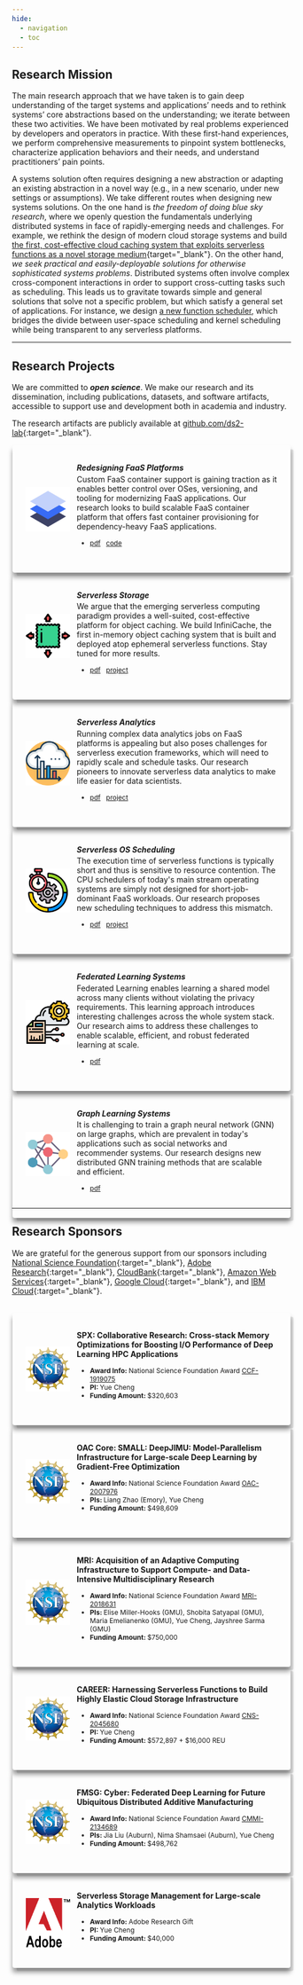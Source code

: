 ```yaml
---
hide:
  - navigation
  - toc
---
```


<script src="//code.iconify.design/1/1.0.6/iconify.min.js"></script>

<!-- Place this tag in your head or just before your close body tag. -->
<script async defer src="https://buttons.github.io/buttons.js"></script>

<style>

  .responsive-grid {
    display: grid;
    width: 100%;
    grid-template-columns: repeat(1, 1fr);
    gap: 2rem;
  }

  @media screen and (min-width: 64rem) {
    .responsive-grid {
      grid-template-columns: repeat(3, 1fr);
    }
  }

  .card-wrapper {
    text-decoration: none;
    transition: none;
    background: none;
    padding: 0;
  }

  .card {
    position: relative;
    padding: 1.5rem;
    display: flex;
    flex-direction: row;
    -moz-box-align: center;
    align-items: center;
    height: 100%;
    -moz-box-pack: start;
    justify-content: flex-start;
    box-shadow: rgba(0, 0, 0, 0.1) 0.4rem 0.4rem 0px -0.0625rem, rgba(0, 0, 0, 0.40) 0px 0.50rem 0.5rem 0px;
    transition: all 0.6s cubic-bezier(0.165, 0.84, 0.44, 1) 0s;
  }

  .card:hover {
    box-shadow: rgba(0, 0, 0, 0.4) 0.40rem 0.40rem 0px -0.0625rem, rgba(0, 0, 0, 0.60) 0px 0.50rem 0.5rem 0px;
  }

  @media screen and (min-width: 75rem) {
    .card {
      padding: 2rem 2.5rem;
      margin: 0px 1px;
      border-radius: 4px;
    }
  }

  @media screen and (min-width: 36rem) {
    .card {
      padding: 1rem 1.5rem;
      margin: 0px 1px;
      border-radius: 4px;

    }
  }

  .card .logo {
    margin-right: 0.75rem;
    width: 80px;
    height: 80px;
  }

  .card .card-content {
    display: flex;
    flex: 1 1 0%;
    flex-direction: column;
    width: 100%;
  }

  .card .card-content h5 {
    margin: 0;
  }
  
    .card .card-content h4 {
    margin: 0;
  }

  .card .card-content p {
    margin-top: 0.25em;
    margin-bottom: 0;
    font-size: 14px;
  }
  
    .card .card-content li {
    font-size: 12px;
  }

  .card .card-content code {
    background: rgba(0, 0, 0, 0.05) none repeat scroll 0% 0%;
    padding: 2px 6px;
    border-radius: 4px;
  }


  .component-wrapper span.em {
    color: rgb(61, 61, 61);
  }

  .component-wrapper a {
    transition: color 125ms;
    padding: 2px 6px;
    margin: 0px 1px;
    border-radius: 4px;
    display: inline;
    cursor: pointer;
  }

  .component-wrapper a:hover {
    color: var(--md-typeset-a-color);
    background: var(--md-accent-fg-color--transparent);
  }
</style>

## Research Mission

The main research approach that we have taken is to gain deep
understanding of the target systems and applications’ needs and to
rethink systems’ core abstractions based on the understanding; we
iterate between these two activities. We have
been motivated by real problems experienced by developers and
operators in practice. With these first-hand experiences, we perform
comprehensive measurements to pinpoint system bottlenecks,
characterize application behaviors and their needs, and understand
practitioners’ pain points.

A systems solution often requires designing a new abstraction or
adapting an existing abstraction in a novel way (e.g., in a new
scenario, under new settings or assumptions). We take different routes
when designing new systems solutions. On the one hand is *the freedom
of doing blue sky research*, where we openly question the fundamentals
underlying distributed systems in face of rapidly-emerging needs and
challenges. For example, we rethink the design of modern cloud storage
systems and build [the first, cost-effective cloud caching system that
exploits serverless functions as a novel storage medium](pdfs/fast20-infinicache.pdf){target="\_blank"}. 
On the other hand, *we seek practical and easily-deployable solutions
for otherwise sophisticated systems problems*. Distributed systems
often involve complex cross-component interactions in order to
support cross-cutting tasks such as scheduling. This leads us to
gravitate towards simple and general solutions that solve not a
specific problem, but which satisfy a general set of applications.
For instance, we design [a new function scheduler](), which
bridges the divide between user-space scheduling and kernel
scheduling while being transparent to any serverless platforms.


---

## Research Projects

We are committed to ***open science***. We make our research and its
dissemination, including publications, datasets, and software
artifacts, accessible to support use and development both in academia
and industry. 

The research artifacts are publicly available at 
[github.com/ds2-lab](https://github.com/ds2-lab){:target="\_blank"}.




<div class="responsive-grid">
  <div class="card">
	<div class="logo">
	  <img src="../images/platform.png" alt="FaaSNet.">
    </div>
    <div class="card-content">
	  <h5>Redesigning FaaS Platforms</h5>
		<p>
Custom FaaS container support is gaining traction as it
enables better control over OSes, versioning, and tooling for
modernizing FaaS applications. Our research looks to build scalable
FaaS container platform that offers fast container provisioning for
dependency-heavy FaaS applications.
        </p>
		<ul>
  		  <li><span class="iconify" data-align="bottom" data-width="13" data-height="13" data-icon="akar-icons:paper" data-inline="true"></span> <a target="_blank" href="/pdfs/atc21-faasnet.pdf">pdf</a>&nbsp;&nbsp;
			<span class="iconify" data-align="bottom" data-width="13" data-height="13" data-icon="bx:code-alt" data-inline="true"></span> <a target="_blank" href="https://github.com/ds2-lab/FaaSNet">code</a>&nbsp;&nbsp;
          </li>
        </ul>
    </div>
  </div>

  <div class="card">
	<div class="logo">
	  <img src="../images/elastic_storage.png" alt="InfiniCache.">
    </div>
    <div class="card-content">
	  <h5>Serverless Storage</h5>
		<p>
We argue that the emerging serverless computing paradigm provides a
well-suited, cost-effective platform for object caching. We build 
InfiniCache, the first in-memory object caching system that is built
and deployed atop ephemeral serverless functions. Stay tuned for more
results.
        </p>
		<ul>
  		  <li><span class="iconify" data-align="bottom" data-width="13" data-height="13" data-icon="akar-icons:paper" data-inline="true"></span> <a target="_blank" href="/pdfs/fast20-infinicache.pdf">pdf</a>&nbsp;&nbsp;
			<span class="iconify" data-align="bottom" data-width="13" data-height="13" data-icon="bx:code-alt" data-inline="true"></span> <a target="_blank" href="https://ds2-lab.github.io/infinicache/">project</a>&nbsp;&nbsp;
          </li>
        </ul>
    </div>
  </div>

  <div class="card">
	<div class="logo">
	  <img src="../images/serverless_analytics.png" alt="Serverless data analytics.">
    </div>
    <div class="card-content">
	  <h5>Serverless Analytics</h5>
		<p>
Running complex data analytics jobs on FaaS platforms is appealing
but also poses challenges for serverless execution frameworks, which
will need to rapidly scale and schedule tasks. Our research pioneers
to innovate serverless data analytics to make life easier for data
scientists.
        </p>
		<ul>
  		  <li><span class="iconify" data-align="bottom" data-width="13" data-height="13" data-icon="akar-icons:paper" data-inline="true"></span> <a target="_blank" href="/pdfs/socc20-wukong.pdf">pdf</a>&nbsp;&nbsp;
			<span class="iconify" data-align="bottom" data-width="13" data-height="13" data-icon="bx:code-alt" data-inline="true"></span> <a target="_blank" href="https://ds2-lab.github.io/Wukong/">project</a>&nbsp;&nbsp;
          </li>
        </ul>
    </div>
  </div>

  <div class="card">
	<div class="logo">
	  <img src="../images/OS_scheduler.png" alt="Serverless OS scheduling.">
    </div>
    <div class="card-content">
	  <h5>Serverless OS Scheduling</h5>
		<p>
The execution time of serverless functions is typically short and
thus is sensitive to resource contention. The CPU schedulers of
today's main stream operating systems are simply not designed for
short-job-dominant FaaS workloads. Our research proposes new scheduling
techniques to address this mismatch.
        </p>
		<ul>
  		  <li><span class="iconify" data-align="bottom" data-width="13" data-height="13" data-icon="akar-icons:paper" data-inline="true"></span> <a target="_blank" href="https://arxiv.org/abs/2209.01709">pdf</a>&nbsp;&nbsp;
		  <span class="iconify" data-align="bottom" data-width="13" data-height="13" data-icon="bx:code-alt" data-inline="true"></span> <a target="_blank" href="https://github.com/ds2-lab/SFS">project</a>&nbsp;&nbsp;
          </li>
        </ul>
    </div>
  </div>

  <div class="card">
	<div class="logo">
	  <img src="../images/federated_learning.png" alt="Federated learning systems.">
    </div>
    <div class="card-content">
	  <h5>Federated Learning Systems</h5>
		<p>
Federated Learning enables learning a shared model across many
clients without violating the privacy requirements. This learning approach
introduces interesting challenges across the whole system stack. Our research
aims to address these challenges to enable scalable, efficient, and robust
federated learning at scale.
        </p>
		<ul>
  		  <li><span class="iconify" data-align="bottom" data-width="13" data-height="13" data-icon="akar-icons:paper" data-inline="true"></span> <a target="_blank" href="/pdfs/hpdc20-tifl.pdf">pdf</a></li>
        </ul>
    </div>
  </div>

  <div class="card">
	<div class="logo">
	  <img src="../images/gnn.png" alt="Graph learning systems.">
    </div>
    <div class="card-content">
	  <h5>Graph Learning Systems</h5>
		<p>
It is challenging to train a graph neural network (GNN) on large
graphs, which are prevalent in today's applications such as social
networks and recommender systems.  Our research designs new
distributed GNN training methods that are scalable and efficient. 
        </p>
		<ul>
  		  <li><span class="iconify" data-align="bottom" data-width="13" data-height="13" data-icon="akar-icons:paper" data-inline="true"></span> <a target="_blank" href="https://arxiv.org/abs/2206.00057">pdf</a></li>
        </ul>
    </div>
  </div>
</div>
  
---
  
## Research Sponsors

We are grateful for the generous support from our sponsors including
[National Science Foundation](https://www.nsf.gov){:target="\_blank"},
[Adobe Research](https://research.adobe.com/){:target="\_blank"},
[CloudBank](https://www.cloudbank.org/){:target="\_blank"},
[Amazon Web Services](https://aws.amazon.com/){:target="\_blank"},
[Google Cloud](https://cloud.google.com/){:target="\_blank"},
and [IBM Cloud](https://www.ibm.com/cloud){:target="\_blank"}.


<br>
<div class="responsive-grid">
  <div class="card">
	<div class="logo">
      <img src="../images/Logo_NSF.png" alt="NSF Logo">
     </div>
  <div class="card-content">
    <h4>SPX: Collaborative Research: Cross-stack Memory Optimizations for Boosting I/O Performance of Deep Learning HPC Applications</h4>
      <ul>
      <li><b>Award Info: </b> National Science Foundation Award <a target="_blank" href="https://www.nsf.gov/awardsearch/showAward?AWD_ID=1919075&HistoricalAwards=false">CCF-1919075</a></li>
      <li><b>PI: </b> Yue Cheng</li>
      <li><b>Funding Amount: </b> $320,603</li>
      </ul>
  </div>
</div>

<div class="card">
  <div class="logo">
	<img src="../images/Logo_NSF.png" alt="NSF Logo">
  </div>
  <div class="card-content">
    <h4>OAC Core: SMALL: DeepJIMU: Model-Parallelism Infrastructure for Large-scale Deep Learning by Gradient-Free Optimization</h4>
    <ul>
    <li><b>Award Info: </b> National Science Foundation Award <a target="_blank" href="https://www.nsf.gov/awardsearch/showAward?AWD_ID=2007976&HistoricalAwards=false">OAC-2007976</a></li>
    <li><b>PIs: </b> Liang Zhao (Emory), Yue Cheng</li>
    <li><b>Funding Amount: </b> $498,609</li>
    </ul>
  </div>
</div>

<div class="card">
  <div class="logo">
	<img src="../images/Logo_NSF.png" alt="NSF Logo">
  </div>
  <div class="card-content">
    <h4>MRI: Acquisition of an Adaptive Computing Infrastructure to Support Compute- and Data-Intensive Multidisciplinary Research</h4>
    <ul>
    <li><b>Award Info: </b> National Science Foundation Award <a target="_blank" href="https://www.nsf.gov/awardsearch/showAward?AWD_ID=2018631&HistoricalAwards=false">MRI-2018631</a></li>
    <li><b>PIs: </b> Elise  Miller-Hooks (GMU), Shobita  Satyapal (GMU), Maria  Emelianenko (GMU), Yue Cheng, Jayshree  Sarma (GMU)</li>
    <li><b>Funding Amount: </b> $750,000</li>
    </ul>
  </div>
</div>

<div class="card">
  <div class="logo">
	<img src="../images/Logo_NSF.png" alt="NSF Logo">
  </div>
  <div class="card-content">
  <h4>CAREER: Harnessing Serverless Functions to Build Highly Elastic Cloud Storage Infrastructure</h4>
    <ul>
    <li><b>Award Info: </b> National Science Foundation Award <a target="_blank" href="https://www.nsf.gov/awardsearch/showAward?AWD_ID=2045680&HistoricalAwards=false">CNS-2045680</a></li>
    <li><b>PI: </b> Yue Cheng</li>
    <li><b>Funding Amount: </b> $572,897 + $16,000 REU</li>
    </ul>
  </div>
</div>

<div class="card">
  <div class="logo">
	<img src="../images/Logo_NSF.png" alt="NSF Logo">
  </div>
  <div class="card-content">
  <h4>FMSG: Cyber: Federated Deep Learning for Future Ubiquitous Distributed Additive Manufacturing</h4>
    <ul>
    <li><b>Award Info: </b> National Science Foundation Award <a target="_blank" href="https://www.nsf.gov/awardsearch/showAward?AWD_ID=2134689&HistoricalAwards=false">CMMI-2134689</a></li>
    <li><b>PIs: </b> Jia Liu (Auburn), Nima Shamsaei (Auburn), Yue Cheng</li>
    <li><b>Funding Amount: </b> $498,762</li>
    </ul>
  </div>
</div>

<div class="card">
  <div class="logo">
    <img src="../images/Logo_Adobe.png" alt="Adobe Logo">
  </div>
<div class="card-content">
  <h4>Serverless Storage Management for Large-scale Analytics Workloads</h4>
    <ul>
    <li><b>Award Info: </b> Adobe Research Gift</li>
    <li><b>PI: </b> Yue Cheng</li>
    <li><b>Funding Amount: </b> $40,000</li>
    </ul>
</div>
</div>
</div>
